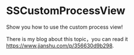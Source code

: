 # SSCustomProcessView

Show you how to use the custom process view!

There is my blog  about this topic，you can read it https://www.jianshu.com/p/356630d9b298.
